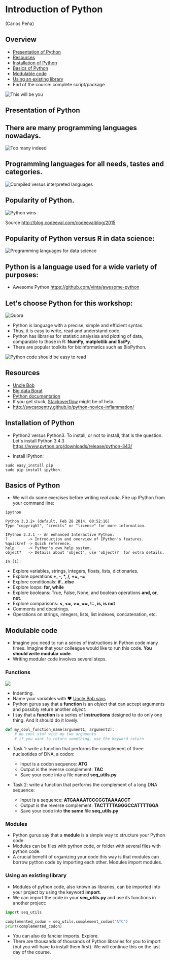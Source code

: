 # Introduction of Python

(Carlos Peña)


## Overview
* [Presentation of Python](#presentation-of-python)
* [Resources](#resources)
* [Installation of Python](#installation-of-python)
* [Basics of Python](#basics-of-python)
* [Modulable code](#modulable-code)
* [Using an existing library](#using-an-existing-library)
* End of the course: complete script/package

![This will be you](img/neo.jpg)

    

## Presentation of Python
## There are many programming languages nowadays.

   ![Too many indeed](img/programming_languages.png)

## Programming languages for all needs, tastes and categories.

   ![Compiled versus interpreted languages](img/compiled_vs_interpreted.png)

## Popularity of Python.

![Python wins](img/popularity_python1.png)
    
Source <http://blog.codeeval.com/codeevalblog/2015>

## Popularity of Python versus R in data science:

![Programming languages for data science](img/popularity_python2.png)
    
## Python is a language used for a wide variety of purposes:

* Awesome Python <https://github.com/vinta/awesome-python>

## Let's choose Python for this workshop:

![Quora](img/choose_python1.png)
    
* Python is language with a precise, simple and efficient syntax.
* Thus, it is easy to write, read and understand code.
* Python has libraries for statistic analysisa and plotting of data,
  comparable to those in R:  **NumPy, matplotlib and SciPy**.
* There are popular toolkits for bioinformatics such as BioPython.

![Python code should be easy to read](img/python_cute.jpg)

## Resources
* [Uncle Bob](https://www.youtube.com/watch?v=Ai2nZIobM3o)
* [Big data Borat](https://twitter.com/bigdataborat/status/355511037124030466)
* [Python documentation](https://www.python.org/doc/)
* If you get stuck, [Stackoverflow](http://stackoverflow.com/) might be of help.
* <http://swcarpentry.github.io/python-novice-inflammation/>

## Installation of Python
* Python2 versus Python3. To install, or not to install, that is the question. 
  Let's install Python 3.4.3 <https://www.python.org/downloads/release/python-343/>
  
* Install IPython:

```shell
sudo easy_install pip
sudo pip install ipython
```

## Basics of Python
* We will do some exercises before writing *real code*. Fire up IPython from 
your command line:

```shell
ipython
```

```ipython
Python 3.3.2+ (default, Feb 28 2014, 00:52:16) 
Type "copyright", "credits" or "license" for more information.

IPython 2.3.1 -- An enhanced Interactive Python.
?         -> Introduction and overview of IPython's features.
%quickref -> Quick reference.
help      -> Python's own help system.
object?   -> Details about 'object', use 'object??' for extra details.

In [1]: 
```

* Explore variables, strings, integers, floats, lists, dictionaries.
* Explore operations **+, -, \*, /, +=, -=**
* Explore conditionals: **if...else**
* Explore loops: **for, while**
* Explore booleans: True, False, None, and boolean operations **and, or, not**.
* Explore comparisons: **<, <=, >=, ==, !=, is, is not**
* Comments and docstrings.
* Operations on strings, integers, lists, list indexes, concatenation, etc.

## Modulable code
* Imagine you need to run a series of instructions in Python code many times.
  Imagine that your colleague would like to run this code. 
  **You should write modular code**.
* Writing modular code involves several steps.

### Functions
![](img/indenting_code.jpg)

* Indenting.
* Name your variables with :heart: [Uncle Bob says](https://youtu.be/3rtZcXSkKDc)
* Python gurus say that a **function** is an *object* that can accept arguments
  and possibly return another *object*.
* I say that a **function** is a series of **instructions** designed to do only
  one thing. And it should do it lovely.
  
```python
def my_cool_function_name(argument1, argument2):
    # do cool stuf with my two arguments
    # if you want to return something, use the keyword return
```

* Task 1: write a function that performs the complement of three nucleotides
  of DNA, a codon:
    * Input is a codon sequence: **ATG**
    * Output is the reverse complement: **TAC**
    * Save your code into a file named **seq_utils.py**

* Task 2: write a function that performs the complement of a long DNA
  sequence:
    * Input is a sequence: **ATGAAAATCCCGGTAAAACCT**
    * Output is the reverse complement: **TACTTTTAGGGCCATTTTGGA**
    * Save your code into **the same** file **seq_utils.py**
    
### Modules
* Python gurus say that a **module** is a simple way to structure your Python 
  code.
* Modules can be files with python code, or folder with several files with python
  code.
* A crucial benefit of organizing your code this way is that modules can borrow
  python code by importing each other. Modules import modules.
  
### Using an existing library
* Modules of python code, also known as libraries, can be imported into your
  project by using the keyword **import**.
* We can import the code in your **seq_utils.py** and use its functions
  in another project:
  
```python
import seq_utils

complemented_codon = seq_utils.complement_codon('ATC')
print(complemented_codon)
```

* You can also do fancier imports. Explore.
* There are thousands of thousands of Python libraries for you to import (but
  you will have to install them first). We will continue this on the last day
  of the course.

